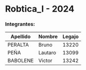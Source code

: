 # Robtica_I - 2024

### Integrantes:

| Apellido | Nombre | Legajo |
|----------|--------|--------|
| PERALTA  | Bruno  | 13220  |
| PEÑA     | Lautaro| 13099  |
| BABOLENE | Victor | 13242  |
 